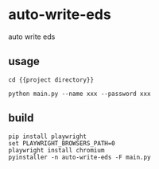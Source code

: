 # auto-write-eds
auto write eds

## usage
```
cd {{project directory}}

python main.py --name xxx --password xxx
```

## build 

```
pip install playwright
set PLAYWRIGHT_BROWSERS_PATH=0
playwright install chromium
pyinstaller -n auto-write-eds -F main.py
```